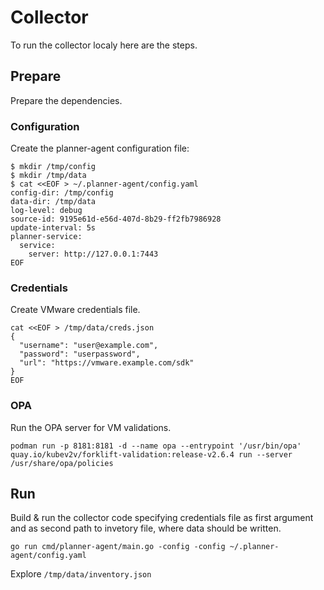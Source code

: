 # Collector
To run the collector localy here are the steps.

## Prepare
Prepare the dependencies.

### Configuration 
Create the planner-agent configuration file:

```
$ mkdir /tmp/config
$ mkdir /tmp/data
$ cat <<EOF > ~/.planner-agent/config.yaml
config-dir: /tmp/config
data-dir: /tmp/data
log-level: debug
source-id: 9195e61d-e56d-407d-8b29-ff2fb7986928
update-interval: 5s
planner-service:
  service:
    server: http://127.0.0.1:7443
EOF
```

### Credentials
Create VMware credentials file.

```
cat <<EOF > /tmp/data/creds.json
{
  "username": "user@example.com",
  "password": "userpassword",
  "url": "https://vmware.example.com/sdk"
}
EOF
```

### OPA
Run the OPA server for VM validations.

```
podman run -p 8181:8181 -d --name opa --entrypoint '/usr/bin/opa' quay.io/kubev2v/forklift-validation:release-v2.6.4 run --server /usr/share/opa/policies
```

## Run
Build & run the collector code specifying credentials file as first argument and as second path to invetory file, where data should be written.

```
go run cmd/planner-agent/main.go -config -config ~/.planner-agent/config.yaml
```

Explore `/tmp/data/inventory.json`
